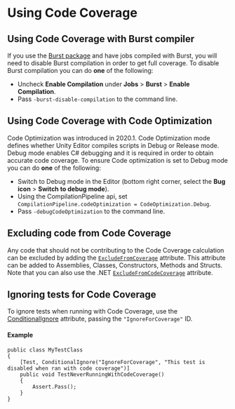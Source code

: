 # Using Code Coverage

## Using Code Coverage with Burst compiler

If you use the [Burst package](https://docs.unity3d.com/Packages/com.unity.burst@latest) and have jobs compiled with Burst, you will need to disable Burst compilation in order to get full coverage. To disable Burst compilation you can do **one** of the following:

- Uncheck **Enable Compilation** under **Jobs** > **Burst** > **Enable Compilation**.
- Pass `-burst-disable-compilation` to the command line.

## Using Code Coverage with Code Optimization

Code Optimization was introduced in 2020.1. Code Optimization mode defines whether Unity Editor compiles scripts in Debug or Release mode. Debug mode enables C# debugging and it is required in order to obtain accurate code coverage. To ensure Code optimization is set to Debug mode you can do **one** of the following:

- Switch to Debug mode in the Editor (bottom right corner, select the **Bug icon** > **Switch to debug mode**).
- Using the CompilationPipeline api, set `CompilationPipeline.codeOptimization = CodeOptimization.Debug`.
- Pass `-debugCodeOptimization` to the command line.

## Excluding code from Code Coverage

Any code that should not be contributing to the Code Coverage calculation can be excluded by adding the [`ExcludeFromCoverage`](https://docs.unity3d.com/ScriptReference/TestTools.ExcludeFromCoverageAttribute.html) attribute. This attribute can be added to Assemblies, Classes, Constructors, Methods and Structs. Note that you can also use the .NET [`ExcludeFromCodeCoverage`](https://docs.microsoft.com/en-us/dotnet/api/system.diagnostics.codeanalysis.excludefromcodecoverageattribute?view=netcore-2.0) attribute.

## Ignoring tests for Code Coverage

To ignore tests when running with Code Coverage, use the [ConditionalIgnore](https://docs.unity3d.com/Packages/com.unity.test-framework@latest/index.html?subfolder=/manual/reference-attribute-conditionalignore.html) attribute, passing the `"IgnoreForCoverage"` ID.

#### Example
```
public class MyTestClass
{
    [Test, ConditionalIgnore("IgnoreForCoverage", "This test is disabled when ran with code coverage")]
    public void TestNeverRunningWithCodeCoverage()
    {
        Assert.Pass();
    }
}
```